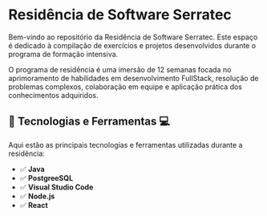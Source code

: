 # Residência de Software Serratec

Bem-vindo ao repositório da Residência de Software Serratec. Este espaço é dedicado à compilação de exercícios e projetos desenvolvidos durante o programa de formação intensiva.

O programa de residência é uma imersão de 12 semanas focada no aprimoramento de habilidades em desenvolvimento FullStack, resolução de problemas complexos, colaboração em equipe e aplicação prática dos conhecimentos adquiridos.

## 🚀 Tecnologias e Ferramentas 💻

Aqui estão as principais tecnologias e ferramentas utilizadas durante a residência:

- ✅ **Java**
- ✅ **PostgreeSQL**
- ✅ **Visual Studio Code**
- ✅ **Node.js**
- ✅ **React**



